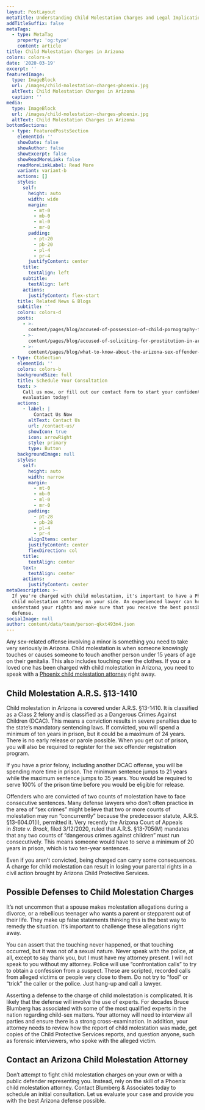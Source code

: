 ```yaml
---
layout: PostLayout
metaTitle: Understanding Child Molestation Charges and Legal Implications in Arizona
addTitleSuffix: false
metaTags:
  - type: MetaTag
    property: 'og:type'
    content: article
title: Child Molestation Charges in Arizona
colors: colors-a
date: '2020-03-19'
excerpt: ''
featuredImage:
  type: ImageBlock
  url: /images/child-molestation-charges-phoenix.jpg
  altText: Child Molestation Charges in Arizona
  caption: ''
media:
  type: ImageBlock
  url: /images/child-molestation-charges-phoenix.jpg
  altText: Child Molestation Charges in Arizona
bottomSections:
  - type: FeaturedPostsSection
    elementId: ''
    showDate: false
    showAuthor: false
    showExcerpt: false
    showReadMoreLink: false
    readMoreLinkLabel: Read More
    variant: variant-b
    actions: []
    styles:
      self:
        height: auto
        width: wide
        margin:
          - mt-0
          - mb-0
          - ml-0
          - mr-0
        padding:
          - pt-20
          - pb-20
          - pl-4
          - pr-4
        justifyContent: center
      title:
        textAlign: left
      subtitle:
        textAlign: left
      actions:
        justifyContent: flex-start
    title: Related News & Blogs
    subtitle: ''
    colors: colors-d
    posts:
      - >-
        content/pages/blog/accused-of-possession-of-child-pornography-fighting-the-charges.md
      - >-
        content/pages/blog/accused-of-soliciting-for-prostitution-in-arizona-know-your-rights.md
      - >-
        content/pages/blog/what-to-know-about-the-arizona-sex-offender-registry.md
  - type: CtaSection
    elementId: ''
    colors: colors-b
    backgroundSize: full
    title: Schedule Your Consultation
    text: >
      Call us now, or fill out our contact form to start your confidential case
      evaluation today!
    actions:
      - label: |
          Contact Us Now
        altText: Contact Us
        url: /contact-us/
        showIcon: true
        icon: arrowRight
        style: primary
        type: Button
    backgroundImage: null
    styles:
      self:
        height: auto
        width: narrow
        margin:
          - mt-0
          - mb-0
          - ml-0
          - mr-0
        padding:
          - pt-28
          - pb-28
          - pl-4
          - pr-4
        alignItems: center
        justifyContent: center
        flexDirection: col
      title:
        textAlign: center
      text:
        textAlign: center
      actions:
        justifyContent: center
metaDescription: >-
  If you're charged with child molestation, it's important to have a Phoenix
  child molestation attorney on your side. An experienced lawyer can help you
  understand your rights and make sure that you receive the best possible
  defense.
socialImage: null
author: content/data/team/person-qkxt493m4.json
---
```


Any sex-related offense involving a minor is something you need to take very seriously in Arizona. Child molestation is when someone knowingly touches or causes someone to touch another person under 15 years of age on their genitalia. This also includes touching over the clothes. If you or a loved one has been charged with child molestation in Arizona, you need to speak with a [Phoenix child molestation attorney](https://azblumberglaw.com/phoenix-criminal-attorney/child-molestation/) right away.

## Child Molestation A.R.S. §13-1410

Child molestation in Arizona is covered under A.R.S. §13-1410. It is classified as a Class 2 felony and is classified as a Dangerous Crimes Against Children (DCAC). This means a conviction results in severe penalties due to the state’s mandatory sentencing laws. If convicted, you will spend a minimum of ten years in prison, but it could be a maximum of 24 years. There is no early release or parole possible. When you get out of prison, you will also be required to register for the sex offender registration program.

If you have a prior felony, including another DCAC offense, you will be spending more time in prison. The minimum sentence jumps to 21 years while the maximum sentence jumps to 35 years. You would be required to serve 100% of the prison time before you would be eligible for release.

Offenders who are convicted of two counts of molestation have to face consecutive sentences. Many defense lawyers who don’t often practice in the area of “sex crimes” might believe that two or more counts of molestation may run “concurrently” because the predecessor statute, A.R.S. §13-604.01(I), permitted it. Very recently the Arizona Court of Appeals in *State v. Brock*, filed 3/12/2020, ruled that A.R.S. §13-705(M) mandates that any two counts of “dangerous crimes against children” must run consecutively. This means someone would have to serve a minimum of 20 years in prison, which is two ten-year sentences.

Even if you aren’t convicted, being charged can carry some consequences. A charge for child molestation can result in losing your parental rights in a civil action brought by Arizona Child Protective Services.

## Possible Defenses to Child Molestation Charges

It’s not uncommon that a spouse makes molestation allegations during a divorce, or a rebellious teenager who wants a parent or stepparent out of their life. They make up false statements thinking this is the best way to remedy the situation. It’s important to challenge these allegations right away.

You can assert that the touching never happened, or that touching occurred, but it was not of a sexual nature. Never speak with the police, at all, except to say thank you, but I must have my attorney present. I will not speak to you without my attorney. Police will use “confrontation calls” to try to obtain a confession from a suspect. These are scripted, recorded calls from alleged victims or people very close to them. Do not try to “fool” or “trick” the caller or the police. Just hang-up and call a lawyer.

Asserting a defense to the charge of child molestation is complicated. It is likely that the defense will involve the use of experts. For decades Bruce Blumberg has associated with some of the most qualified experts in the nation regarding child-sex matters. Your attorney will need to interview all parties and ensure there is a strong cross-examination. In addition, your attorney needs to review how the report of child molestation was made, get copies of the Child Protective Services reports, and question anyone, such as forensic interviewers, who spoke with the alleged victim.

## Contact an Arizona Child Molestation Attorney

Don’t attempt to fight child molestation charges on your own or with a public defender representing you. Instead, rely on the skill of a Phoenix child molestation attorney. Contact Blumberg & Associates today to schedule an initial consultation. Let us evaluate your case and provide you with the best Arizona defense possible.
